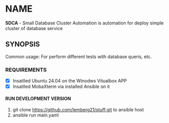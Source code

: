 # NAME
__SDCA__ - Small Database Cluster Automation  is automation for deploy simple cluster of database service
## SYNOPSIS
Common usage:
For perform different tests with database queris, etc.
### REQUIREMENTS
- [x] Insatlled Ubuntu 24.04 on the  Winodws Vitualbox APP
- [x] Insatlled MobaXterm via installed Ansible on it
#### RUN DEVELOPMENT VERSION
1. git clone  https://github.com/lemberg21/stuff.git to ansible host
2. ansible run main.yaml

##### 
